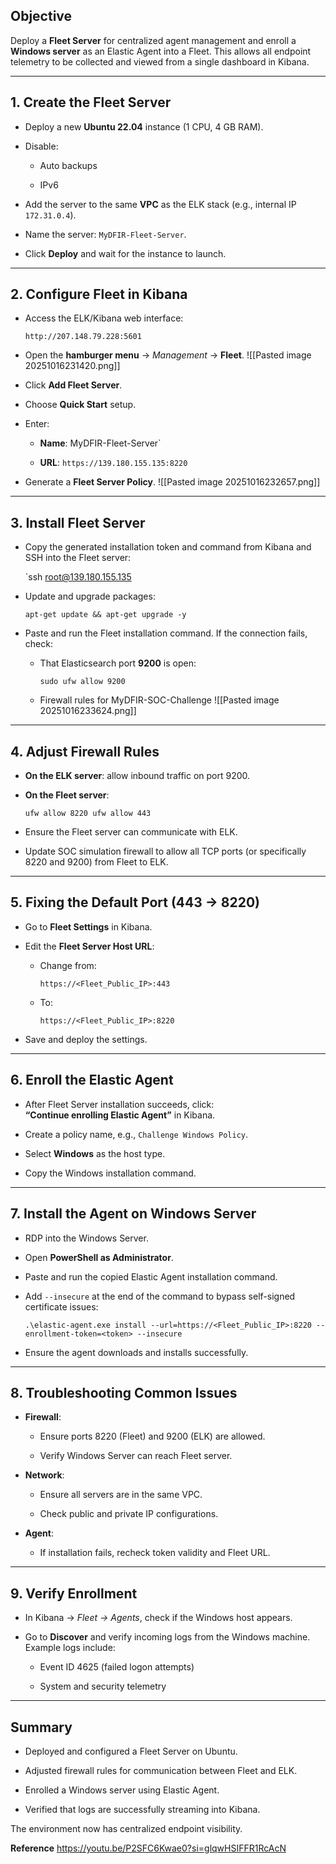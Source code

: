 
## Objective

Deploy a **Fleet Server** for centralized agent management and enroll a **Windows server** as an Elastic Agent into a Fleet.  This allows all endpoint telemetry to be collected and viewed from a single dashboard in Kibana.

---

## 1. Create the Fleet Server

- Deploy a new **Ubuntu 22.04** instance (1 CPU, 4 GB RAM).
    
- Disable:
    - Auto backups
        
    - IPv6
        
- Add the server to the same **VPC** as the ELK stack (e.g., internal IP `172.31.0.4`).
    
- Name the server: `MyDFIR-Fleet-Server`.
    
- Click **Deploy** and wait for the instance to launch.
    

---

## 2. Configure Fleet in Kibana

- Access the ELK/Kibana web interface:
    
    `http://207.148.79.228:5601`
    
- Open the **hamburger menu** → _Management_ → **Fleet**.
![[Pasted image 20251016231420.png]]
    
- Click **Add Fleet Server**.
    
- Choose **Quick Start** setup.
    
- Enter:
    
    - **Name**: MyDFIR-Fleet-Server`
        
    - **URL**: `https://139.180.155.135:8220`
        
- Generate a **Fleet Server Policy**.
    ![[Pasted image 20251016232657.png]]

---

## 3. Install Fleet Server

- Copy the generated installation token and command from Kibana and SSH into the Fleet server:
    
    `ssh root@139.180.155.135
    
- Update and upgrade packages:
    
    `apt-get update && apt-get upgrade -y`
    
- Paste and run the Fleet installation command. If the connection fails, check:
    
    - That Elasticsearch port **9200** is open:
        
        `sudo ufw allow 9200`
        
    - Firewall rules for MyDFIR-SOC-Challenge
        ![[Pasted image 20251016233624.png]]

---

## 4. Adjust Firewall Rules

- **On the ELK server**: allow inbound traffic on port 9200.
    
- **On the Fleet server**:
    
    `ufw allow 8220 ufw allow 443`
    
- Ensure the Fleet server can communicate with ELK.
    
- Update SOC simulation firewall to allow all TCP ports (or specifically 8220 and 9200) from Fleet to ELK.
    

---

## 5. Fixing the Default Port (443 → 8220)

- Go to **Fleet Settings** in Kibana.
    
- Edit the **Fleet Server Host URL**:
    
    - Change from:
        
        `https://<Fleet_Public_IP>:443`
        
    - To:
        
        `https://<Fleet_Public_IP>:8220`
        
- Save and deploy the settings.
    

---

## 6. Enroll the Elastic Agent

- After Fleet Server installation succeeds, click:  
    **“Continue enrolling Elastic Agent”** in Kibana.
    
- Create a policy name, e.g., `Challenge Windows Policy`.
    
- Select **Windows** as the host type.
    
- Copy the Windows installation command.
    

---

## 7. Install the Agent on Windows Server

- RDP into the Windows Server.
    
- Open **PowerShell as Administrator**.
    
- Paste and run the copied Elastic Agent installation command.
    
- Add `--insecure` at the end of the command to bypass self-signed certificate issues:
    
    `.\elastic-agent.exe install --url=https://<Fleet_Public_IP>:8220 --enrollment-token=<token> --insecure`
    
- Ensure the agent downloads and installs successfully.
    

---

## 8. Troubleshooting Common Issues

- **Firewall**:
    
    - Ensure ports 8220 (Fleet) and 9200 (ELK) are allowed.
        
    - Verify Windows Server can reach Fleet server.
        
- **Network**:
    
    - Ensure all servers are in the same VPC.
        
    - Check public and private IP configurations.
        
- **Agent**:
    
    - If installation fails, recheck token validity and Fleet URL.
        

---

## 9. Verify Enrollment

- In Kibana → _Fleet → Agents_, check if the Windows host appears.
    
- Go to **Discover** and verify incoming logs from the Windows machine.  
    Example logs include:
    
    - Event ID 4625 (failed logon attempts)
        
    - System and security telemetry
        

---

## Summary

- Deployed and configured a Fleet Server on Ubuntu.
    
- Adjusted firewall rules for communication between Fleet and ELK.
    
- Enrolled a Windows server using Elastic Agent.
    
- Verified that logs are successfully streaming into Kibana.
    

The environment now has centralized endpoint visibility.

**Reference**
https://youtu.be/P2SFC6Kwae0?si=glqwHSIFFR1RcAcN